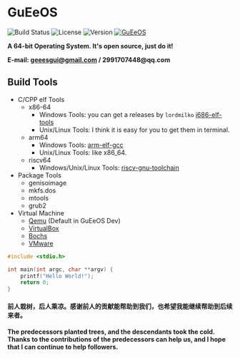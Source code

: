 # GuEeOS

<img src="https://img.shields.io/badge/build-passing-brightgreen.svg" alt="Build Status"/>&nbsp;<img src="https://img.shields.io/badge/license-GPL%203.0-blue.svg" alt="License"/>&nbsp;<img src="https://img.shields.io/badge/version-0.0.1-blue.svg" alt="Version"/>&nbsp;[![GuEeOS](https://badgen.net/github/stars/guee-gui/GuEeOS)](https://github.com/GuEe-GUI/GuEeOS/)

__A 64-bit Operating System. It's open source, just do it!__

__E-mail: geeesgui@gmail.com / 2991707448@qq.com__

## Build Tools
* C/CPP elf Tools
    * x86-64
        * Windows Tools: you can get a releases by `lordmilko` [i686-elf-tools](https://github.com/lordmilko/i686-elf-tools/releases)
        * Unix/Linux Tools: I think it is easy for you to get them in terminal.
    * arm64
        * Windows Tools: [arm-elf-gcc](https://developer.arm.com/tools-and-software/open-source-software/developer-tools/gnu-toolchain/gnu-a/downloads)
        * Unix/Linux Tools: like x86_64.
    * riscv64
        * Windows/Unix/Linux Tools: [riscv-gnu-toolchain](https://github.com/riscv/riscv-gnu-toolchain)
* Package Tools
    * genisoimage
    * mkfs.dos
    * mtools
    * grub2
* Virtual Machine
    * [Qemu](https://www.qemu.org/) (Default in GuEeOS Dev)
    * [VirtualBox](https://www.virtualbox.org/)
    * [Bochs](http://bochs.sourceforge.net/)
    * [VMware](https://www.vmware.com/)


```C
#include <stdio.h>

int main(int argc, char **argv) {
    printf("Hello World!");
    return 0;
}
```

#### 前人栽树，后人乘凉。感谢前人的贡献能帮助到我们，也希望我能继续帮助到后续来者。
#### The predecessors planted trees, and the descendants took the cold. Thanks to the contributions of the predecessors can help us, and I hope that I can continue to help followers.
